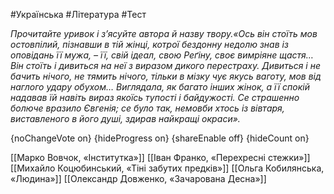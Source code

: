 #Українська #Література #Тест

*Прочитайте уривок і з’ясуйте автора й назву твору.«Ось він стоїть мов остовпілий, пізнавши в тій жінці, котрої бездонну недолю знав із оповідань її мужа, – її, свій ідеал, свою Реґіну, своє вимріяне щастя… Він стоїть і дивиться на неї з виразом дикого перестраху. Дивиться і не бачить нічого, не тямить нічого, тільки в мізку чує якусь ваготу, мов від наглого удару обухом… Виглядала, як багато інших жінок, а її спокій надавав їй навіть вираз якоїсь тупості і байдужості. Се страшенно болюче вразило Євгенія; се було так, немовби хтось із вівтаря, виставленого в його душі, здирав найкращі окраси».*

{noChangeVote on}
{hideProgress on}
{shareEnable off}
{hideCount on}

[[Марко Вовчок, «Інститутка»]]
[[Іван Франко, «Перехресні стежки»]]
[[Михайло Коцюбинський, «Тіні забутих предків»]]
[[Ольга Кобилянська, «Людина»]]
[[Олександр Довженко, «Зачарована Десна»]]
